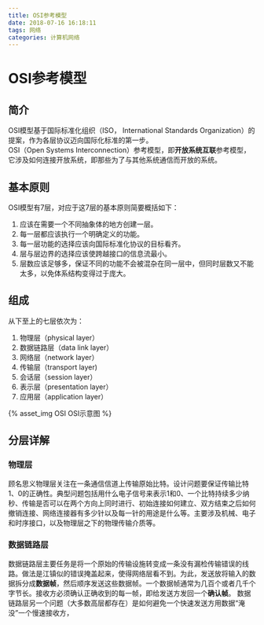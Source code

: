 ```yaml
---
title: OSI参考模型
date: 2018-07-16 16:18:11
tags: 网络
categories: 计算机网络
---
```

# OSI参考模型

## 简介

OSI模型基于国际标准化组织（ISO， International Standards Organization）的提案，作为各层协议迈向国际化标准的第一步。  
OSI（Open Systems Interconnection）参考模型，即**开放系统互联**参考模型，它涉及如何连接开放系统，即那些为了与其他系统通信而开放的系统。

## 基本原则

OSI模型有7层，对应于这7层的基本原则简要概括如下：  
1. 应该在需要一个不同抽象体的地方创建一层。
2. 每一层都应该执行一个明确定义的功能。
3. 每一层功能的选择应该向国际标准化协议的目标看齐。
4. 层与层边界的选择应该使跨越接口的信息流最小。
5. 层数应该足够多，保证不同的功能不会被混杂在同一层中，但同时层数又不能太多，以免体系结构变得过于庞大。  

## 组成
从下至上的七层依次为：  
1. 物理层（physical layer）
2. 数据链路层（data link layer）
3. 网络层（network layer）
4. 传输层（transport layer)
5. 会话层（session layer）
6. 表示层（presentation layer）
7. 应用层（application layer）

{% asset_img OSI OSI示意图 %}  

## 分层详解

### **物理层**

顾名思义物理层关注在一条通信信道上传输原始比特。设计问题要保证传输比特1、0的正确性。典型问题包括用什么电子信号来表示1和0、一个比特持续多少纳秒、传输是否可以在两个方向上同时进行、初始连接如何建立、双方结束之后如何撤销连接、网络连接器有多少针以及每一针的用途是什么等。主要涉及机械、电子和时序接口，以及物理层之下的物理传输介质等。

### **数据链路层**

数据链路层主要任务是将一个原始的传输设施转变成一条没有漏检传输错误的线路。做法是江镇似的错误掩盖起来，使得网络层看不到。为此，发送放将输入的数据拆分成**数据帧**，然后顺序发送这些数据帧。一个数据帧通常为几百个或者几千个字节长。接收方必须确认正确收到的每一帧，即给发送方发回一个**确认帧**。
数据链路层另一个问题（大多数高层都存在）是如何避免一个快速发送方用数据“淹没”一个慢速接收方，
